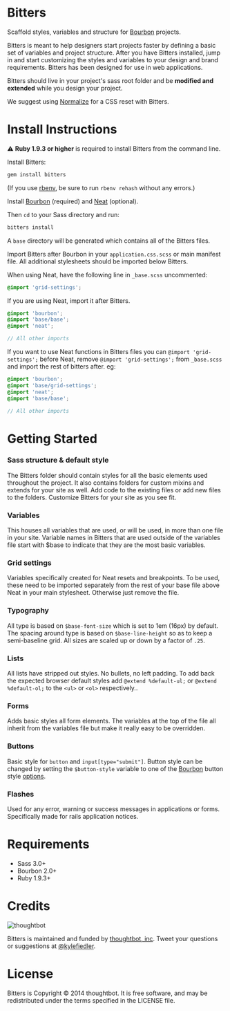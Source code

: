 Bitters
===
Scaffold styles, variables and structure for [Bourbon](http://bourbon.io) projects.

Bitters is meant to help designers start projects faster by defining a basic set of variables and project structure. After you have Bitters installed, jump in and start customizing the styles and variables to your design and brand requirements. Bitters has been designed for use in web applications.

Bitters should live in your project's sass root folder and be **modified and extended** while you design your project.

We suggest using [Normalize](http://necolas.github.io/normalize.css/) for a CSS reset with Bitters.

Install Instructions
===
:warning: **Ruby 1.9.3 or higher** is required to install Bitters from the command line.

Install Bitters:

```bash
gem install bitters
```

(If you use [rbenv](https://github.com/sstephenson/rbenv), be sure to run `rbenv rehash` without any errors.)

Install [Bourbon](https://github.com/thoughtbot/bourbon#install-for-rails-31) (required) and [Neat](https://github.com/thoughtbot/neat#install-instructions) (optional).

Then `cd` to your Sass directory and run:

```bash
bitters install
```

A `base` directory will be generated which contains all of the Bitters files.

Import Bitters after Bourbon in your `application.css.scss` or main manifest file. All additional stylesheets should be imported below Bitters.

When using Neat, have the following line in `_base.scss` uncommented:

```scss
@import 'grid-settings';
```

If you are using Neat, import it after Bitters.

```scss
@import 'bourbon';
@import 'base/base';
@import 'neat';

// All other imports
```

If you want to use Neat functions in Bitters files you can `@import 'grid-settings';` before Neat, remove `@import 'grid-settings';` from `_base.scss` and import the rest of bitters after. eg:

```scss
@import 'bourbon';
@import 'base/grid-settings';
@import 'neat';
@import 'base/base';

// All other imports
```

Getting Started
===

### Sass structure & default style
The Bitters folder should contain styles for all the basic elements used throughout the project. It also contains folders for custom mixins and extends for your site as well. Add code to the existing files or add new files to the folders. Customize Bitters for your site as you see fit.

### Variables
This houses all variables that are used, or will be used, in more than one file in your site. Variable names in Bitters that are used outside of the variables file start with $base to indicate that they are the most basic variables.

### Grid settings
Variables specifically created for Neat resets and breakpoints. To be used, these need to be imported separately from the rest of your base file above Neat in your main stylesheet. Otherwise just remove the file.

### Typography
All type is based on `$base-font-size` which is set to 1em (16px) by default. The spacing around type is based on `$base-line-height` so as to keep a semi-baseline grid. All sizes are scaled up or down by a factor of `.25`.

### Lists
All lists have stripped out styles. No bullets, no left padding. To add back the expected browser default styles add `@extend %default-ul;` or `@extend %default-ol;` to the `<ul>` or `<ol>` respectively..

### Forms
Adds basic styles all form elements. The variables at the top of the file all inherit from the variables file but make it really easy to be overridden.

### Buttons
Basic style for `button` and `input[type="submit"]`. Button style can be changed by setting the `$button-style` variable to one of the [Bourbon](http://bourbon.io) button style [options](http://bourbon.io/docs/#buttons).

### Flashes
Used for any error, warning or success messages in applications or forms. Specifically made for rails application notices.

Requirements
===
- Sass 3.0+
- Bourbon 2.0+
- Ruby 1.9.3+

Credits
===

![thoughtbot](http://thoughtbot.com/images/tm/logo.png)

Bitters is maintained and funded by [thoughtbot, inc](http://thoughtbot.com/community). Tweet your questions or suggestions at [@kylefiedler](https://twitter.com/kylefiedler).

License
===

Bitters is Copyright © 2014 thoughtbot. It is free software, and may be redistributed under the terms specified in the LICENSE file.

